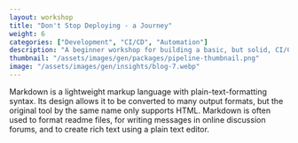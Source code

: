 ```yaml
---
layout: workshop
title: "Don't Stop Deploying - a Journey"
weight: 6
categories: ["Development", "CI/CD", "Automation"]
description: "A beginner workshop for building a basic, but solid, CI/CD pipeline."
thumbnail: "/assets/images/gen/packages/pipeline-thumbnail.png"
image: "/assets/images/gen/insights/blog-7.webp"
---
```


Markdown is a lightweight markup language with plain-text-formatting syntax. Its design allows it to be converted to many output formats, but the original tool by the same name only supports HTML. Markdown is often used to format readme files, for writing messages in online discussion forums, and to create rich text using a plain text editor.
